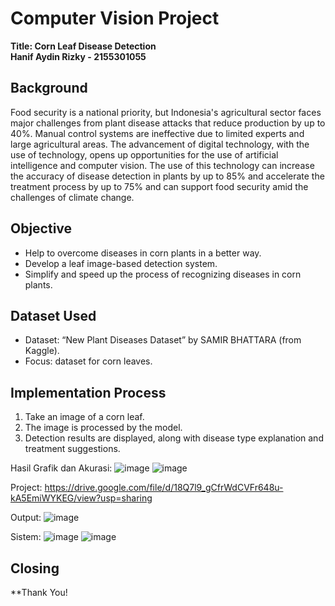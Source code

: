 # Computer Vision Project

**Title: Corn Leaf Disease Detection**  
**Hanif Aydin Rizky - 2155301055**

## Background
Food security is a national priority, but Indonesia's agricultural sector faces major challenges from plant disease attacks that reduce production by up to 40%. Manual control systems are ineffective due to limited experts and large agricultural areas. The advancement of digital technology, with the use of technology, opens up opportunities for the use of artificial intelligence and computer vision. The use of this technology can increase the accuracy of disease detection in plants by up to 85% and accelerate the treatment process by up to 75% and can support food security amid the challenges of climate change.

## Objective
- Help to overcome diseases in corn plants in a better way.
- Develop a leaf image-based detection system.
- Simplify and speed up the process of recognizing diseases in corn plants.

## Dataset Used
- Dataset: “New Plant Diseases Dataset” by SAMIR BHATTARA (from Kaggle).
- Focus: dataset for corn leaves.

## Implementation Process
1. Take an image of a corn leaf.
2. The image is processed by the model.
3. Detection results are displayed, along with disease type explanation and treatment suggestions.

Hasil Grafik dan Akurasi:
![image](https://github.com/user-attachments/assets/318b3f59-a829-4f1d-bab6-9ce346e04816)
![image](https://github.com/user-attachments/assets/4d417107-a3d1-4569-9436-b3fafab90b2f)


Project:
https://drive.google.com/file/d/18Q7l9_gCfrWdCVFr648u-kA5EmiWYKEG/view?usp=sharing

Output:
![image](https://github.com/user-attachments/assets/0ae16e76-b4a1-47ba-a8da-c416a37e4d76)

Sistem:
![image](https://github.com/user-attachments/assets/460c0f55-4866-455f-8b5c-d311711a93c5)
![image](https://github.com/user-attachments/assets/8de0cffa-63aa-4913-9959-7eed26d5a842)

## Closing
**Thank You!
